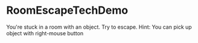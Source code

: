 # RoomEscapeTechDemo
You're stuck in a room with an object. Try to escape. Hint: You can pick up object with right-mouse button

